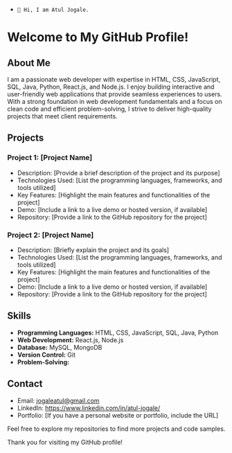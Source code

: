 * <code>👋 Hi, I am Atul Jogale.</code>

# Welcome to My GitHub Profile!

## About Me

I am a passionate web developer with expertise in HTML, CSS, JavaScript, SQL, Java, Python, React.js, and Node.js. I enjoy building interactive and user-friendly web applications that provide seamless experiences to users. With a strong foundation in web development fundamentals and a focus on clean code and efficient problem-solving, I strive to deliver high-quality projects that meet client requirements.

## Projects

### Project 1: [Project Name]

- Description: [Provide a brief description of the project and its purpose]
- Technologies Used: [List the programming languages, frameworks, and tools utilized]
- Key Features: [Highlight the main features and functionalities of the project]
- Demo: [Include a link to a live demo or hosted version, if available]
- Repository: [Provide a link to the GitHub repository for the project]

### Project 2: [Project Name]

- Description: [Briefly explain the project and its goals]
- Technologies Used: [List the programming languages, frameworks, and tools utilized]
- Key Features: [Highlight the main features and functionalities of the project]
- Demo: [Include a link to a live demo or hosted version, if available]
- Repository: [Provide a link to the GitHub repository for the project]

## Skills

- **Programming Languages:** HTML, CSS, JavaScript, SQL, Java, Python
- **Web Development:** React.js, Node.js
- **Database:** MySQL, MongoDB
- **Version Control:** Git
- **Problem-Solving:**

## Contact

- Email: jogaleatul@gmail.com
- LinkedIn: https://www.linkedin.com/in/atul-jogale/
- Portfolio: [If you have a personal website or portfolio, include the URL]

Feel free to explore my repositories to find more projects and code samples.

Thank you for visiting my GitHub profile!

